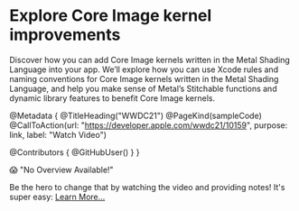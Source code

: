 # Explore Core Image kernel improvements

Discover how you can add Core Image kernels written in the Metal Shading Language into your app. We’ll explore how you can use Xcode rules and naming conventions for Core Image kernels written in the Metal Shading Language, and help you make sense of Metal’s Stitchable functions and dynamic library features to benefit Core Image kernels.

@Metadata {
   @TitleHeading("WWDC21")
   @PageKind(sampleCode)
   @CallToAction(url: "https://developer.apple.com/wwdc21/10159", purpose: link, label: "Watch Video")

   @Contributors {
      @GitHubUser(<replace this with your GitHub handle>)
   }
}

😱 "No Overview Available!"

Be the hero to change that by watching the video and providing notes! It's super easy:
 [Learn More…](https://wwdcnotes.github.io/WWDCNotes/documentation/wwdcnotes/contributing)
